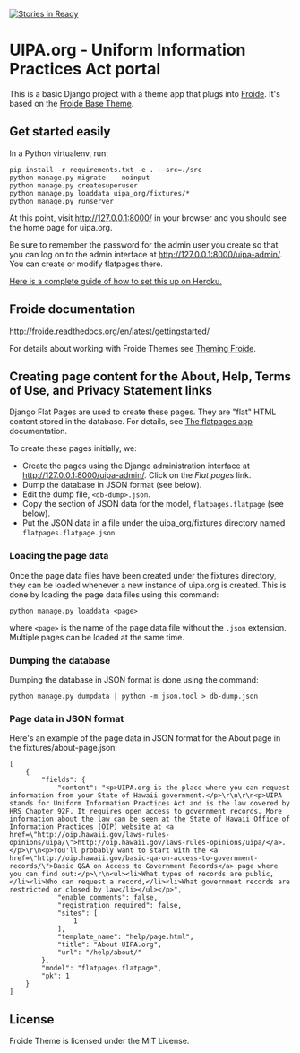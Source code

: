 [![Stories in Ready](https://badge.waffle.io/codeforhawaii/uipa_org.png?label=ready&title=Ready)](https://waffle.io/codeforhawaii/uipa_org)

# UIPA.org - Uniform Information Practices Act portal

This is a basic Django project with a theme app that plugs into
[Froide](https://github.com/stefanw/froide). It's based on the [Froide Base
Theme](https://github.com/okfde/froide-theme).

## Get started easily


In a Python virtualenv, run:

    pip install -r requirements.txt -e . --src=./src
    python manage.py migrate  --noinput
    python manage.py createsuperuser
    python manage.py loaddata uipa_org/fixtures/*
    python manage.py runserver

At this point, visit http://127.0.0.1:8000/ in your browser and you should see
the home page for uipa.org.

Be sure to remember the password for the admin user you create so that you can
log on to the admin interface at http://127.0.0.1:8000/uipa-admin/. You can
create or modify flatpages there.

[Here is a complete guide of how to set this up on
Heroku.](http://froide.readthedocs.org/en/latest/herokudeployment/)


## Froide documentation

http://froide.readthedocs.org/en/latest/gettingstarted/

For details about working with Froide Themes see [Theming
Froide](http://froide.readthedocs.org/en/latest/theming/).


## Creating page content for the About, Help, Terms of Use, and Privacy Statement links

Django Flat Pages are used to create these pages. They are "flat" HTML content
stored in the database. For details, see [The flatpages
app](https://docs.djangoproject.com/es/1.9/ref/contrib/flatpages/)
documentation.

To create these pages initially, we:

* Create the pages using the Django administration interface at
  http://127.0.0.1:8000/uipa-admin/. Click on the *Flat pages* link.
* Dump the database in JSON format (see below).
* Edit the dump file, `<db-dump>.json`.
* Copy the section of JSON data for the model, `flatpages.flatpage` (see
  below).
* Put the JSON data in a file under the uipa_org/fixtures directory named
  `flatpages.flatpage.json`.


### Loading the page data

Once the page data files have been created under the fixtures directory, they
can be loaded whenever a new instance of uipa.org is created. This is done by
loading the page data files using this command:

```
python manage.py loaddata <page>
```
where `<page>` is the name of the page data file without the `.json`
extension. Multiple pages can be loaded at the same time.


### Dumping the database

Dumping the database in JSON format is done using the command:

```
python manage.py dumpdata | python -m json.tool > db-dump.json
```


### Page data in JSON format

Here's an example of the page data in JSON format for the About page in the
fixtures/about-page.json:

```
[
    {
        "fields": {
            "content": "<p>UIPA.org is the place where you can request information from your State of Hawaii government.</p>\r\n\r\n<p>UIPA stands for Uniform Information Practices Act and is the law covered by HRS Chapter 92F. It requires open access to government records. More information about the law can be seen at the State of Hawaii Office of Information Practices (OIP) website at <a href=\"http://oip.hawaii.gov/laws-rules-opinions/uipa/\">http://oip.hawaii.gov/laws-rules-opinions/uipa/</a>.</p>\r\n<p>You'll probably want to start with the <a href=\"http://oip.hawaii.gov/basic-qa-on-access-to-government-records/\">Basic Q&A on Access to Government Records</a> page where you can find out:</p>\r\n<ul><li>What types of records are public,</li><li>Who can request a record,</li><li>What government records are restricted or closed by law</li></ul></p>",
            "enable_comments": false,
            "registration_required": false,
            "sites": [
                1
            ],
            "template_name": "help/page.html",
            "title": "About UIPA.org",
            "url": "/help/about/"
        },
        "model": "flatpages.flatpage",
        "pk": 1
    }
]
```


## License

Froide Theme is licensed under the MIT License.
